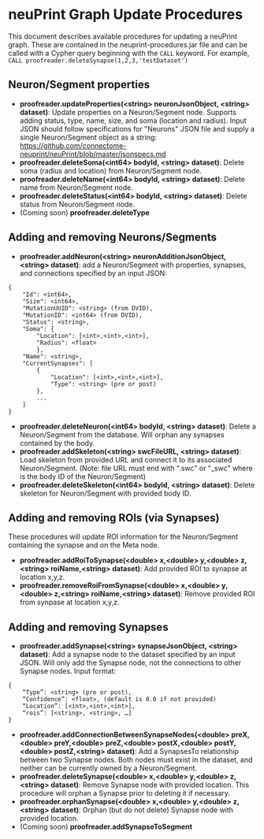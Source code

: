 # neuPrint Graph Update Procedures
This document describes available procedures for updating a neuPrint graph. These are contained in the neuprint-procedures.jar file and can be called with a Cypher query beginning with the `CALL` keyword. For example, `CALL proofreader.deleteSynapse(1,2,3,'testDataset')`
## Neuron/Segment properties
* **proofreader.updateProperties(\<string\> neuronJsonObject, \<string\> dataset)**: Update properties on a Neuron/Segment node. Supports adding status, type, name, size, and soma (location and radius). Input JSON should follow specifications for "Neurons" JSON file and supply a single Neuron/Segment object as a string: https://github.com/connectome-neuprint/neuPrint/blob/master/jsonspecs.md
* **proofreader.deleteSoma(\<int64\> bodyId, \<string\> dataset)**: Delete soma (radius and location) from Neuron/Segment node.
* **proofreader.deleteName(\<int64\> bodyId,  \<string\> dataset)**: Delete name from Neuron/Segment node.
* **proofreader.deleteStatus(\<int64\> bodyId,  \<string\> dataset)**: Delete status from Neuron/Segment node.
* (Coming soon) **proofreader.deleteType**

## Adding and removing Neurons/Segments
* **proofreader.addNeuron(\<string\> neuronAdditionJsonObject, \<string\> dataset)**: add a Neuron/Segment with properties, synapses, and connections specified by an input JSON:
```
{
    "Id": <int64>,
    "Size": <int64>,
    "MutationUUID": <string> (from DVID),
    "MutationID": <int64> (from DVID),
    "Status": <string>,
    "Soma": {
        "Location": [<int>,<int>,<int>],
        "Radius": <float>
        },
    "Name": <string>,
    "CurrentSynapses": [
        { 
            "Location": [<int>,<int>,<int>],
            "Type": <string> (pre or post)
        },
        ...
    ]
}
```
* **proofreader.deleteNeuron(\<int64\> bodyId,  \<string\> dataset)**: Delete a Neuron/Segment from the database. Will orphan any synapses contained by the body.
* **proofreader.addSkeleton(\<string\> swcFileURL, \<string\> dataset)**: Load skeleton from provided URL and connect it to its associated Neuron/Segment. (Note: file URL must end with "<bodyID>.swc" or "<bodyID>_swc" where <bodyID> is the body ID of the Neuron/Segment) 
* **proofreader.deleteSkeleton(\<int64\> bodyId,  \<string\> dataset)**: Delete skeleton for Neuron/Segment with provided body ID.

## Adding and removing ROIs (via Synapses)
These procedures will update ROI information for the Neuron/Segment containing the synapse and on the Meta node. 
* **proofreader.addRoiToSynapse(\<double\> x,\<double\> y,\<double\> z,\<string\> roiName,\<string\> dataset)**: Add provided ROI to synapse at location x,y,z.
* **proofreader.removeRoiFromSynapse(\<double\> x,\<double\> y,\<double\> z,\<string\> roiName,\<string\> dataset)**: Remove provided ROI from synpase at location x,y,z.

## Adding and removing Synapses
* **proofreader.addSynapse(\<string\> synapseJsonObject, \<string\> dataset)**: Add a synapse node to the dataset specified by an input JSON. Will only add the Synapse node, not the connections to other Synapse nodes. Input format:
```
{
    “Type”: <string> (pre or post),
    “Confidence”: <float>, (default is 0.0 if not provided)
    “Location”: [<int>,<int>,<int>],
    “rois”: [<string>, <string>, …]
}
```
* **proofreader.addConnectionBetweenSynapseNodes(\<double\> preX,\<double\> preY,\<double\> preZ,\<double\> postX,\<double\> postY,\<double\> postZ,\<string\> dataset)**: Add a SynapsesTo relationship between two Synapse nodes. Both nodes must exist in the dataset, and neither can be currently owned by a Neuron/Segment.
* **proofreader.deleteSynapse(\<double\> x,\<double\> y,\<double\> z,\<string\> dataset)**: Remove Synapse node with provided location. This procedure will orphan a Synapse prior to deleting it if necessary.
* **proofreader.orphanSynapse(\<double\> x,\<double\> y,\<double\> z,\<string\> dataset)**: Orphan (but do not delete) Synapse node with provided location.
* (Coming soon) **proofreader.addSynapseToSegment**